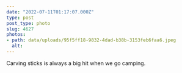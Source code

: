 ```yaml
---
date: "2022-07-11T01:17:07.000Z"
type: post 
post_type: photo
slug: 4627
photos: 
- path: data/uploads/95f5ff18-9832-4dad-b38b-3153feb6faa6.jpeg
  alt: 
---
```

Carving sticks is always a big hit when we go camping. 
